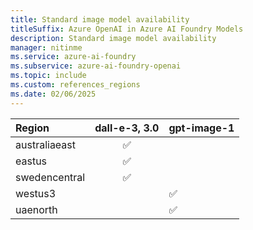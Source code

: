 ```yaml
---
title: Standard image model availability
titleSuffix: Azure OpenAI in Azure AI Foundry Models
description: Standard image model availability
manager: nitinme
ms.service: azure-ai-foundry
ms.subservice: azure-ai-foundry-openai
ms.topic: include
ms.custom: references_regions
ms.date: 02/06/2025
---
```


| **Region**   | **dall-e-3**, **3.0**   | **gpt-image-1** |
|:-----------------|:---------------------:|---|
| australiaeast    | ✅                  |  |
| eastus           | ✅                  |  |
| swedencentral    | ✅                  |  |
| westus3   |                   | ✅ |
| uaenorth    |                  |✅   |
